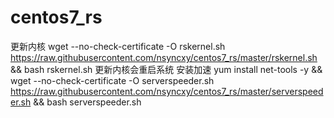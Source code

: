 # centos7_rs
更新内核
wget --no-check-certificate -O rskernel.sh https://raw.githubusercontent.com/nsyncxy/centos7_rs/master/rskernel.sh && bash rskernel.sh
更新内核会重启系统
安装加速
yum install net-tools -y && wget --no-check-certificate -O serverspeeder.sh https://raw.githubusercontent.com/nsyncxy/centos7_rs/master/serverspeeder.sh && bash serverspeeder.sh
